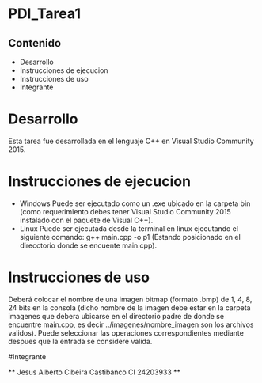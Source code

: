 # PDI_Tarea1
## Contenido
* Desarrollo
* Instrucciones de ejecucion
* Instrucciones de uso
* Integrante
 
# Desarrollo
Esta tarea fue desarrollada en el lenguaje C++ en Visual Studio Community 2015.

# Instrucciones de ejecucion
* Windows
Puede ser ejecutado como un .exe ubicado en la carpeta bin (como requerimiento debes tener Visual Studio Community 2015 instalado con el paquete de Visual C++).
* Linux
Puede ser ejecutada desde la terminal en linux ejecutando el siguiente comando: g++ main.cpp -o p1 (Estando posicionado en el direcctorio donde se encuente main.cpp).

# Instrucciones de uso
Deberá colocar el nombre de una imagen bitmap (formato .bmp) de 1, 4, 8, 24 bits en la consola (dicho nombre de la imagen debe estar en la carpeta imagenes que debera ubicarse en el directorio padre de donde se encuentre main.cpp, es decir ../imagenes/nombre_imagen son los archivos validos). Puede seleccionar las operaciones correspondientes mediante despues que la entrada se considere valida.

#Integrante

** Jesus Alberto Cibeira Castibanco CI 24203933 **

